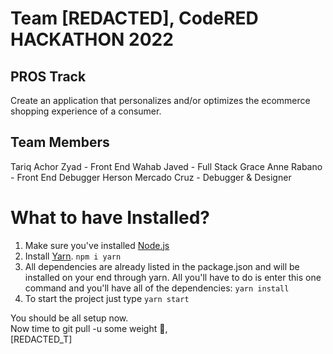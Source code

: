 # Team [REDACTED], CodeRED HACKATHON 2022
## PROS Track 
Create an application that personalizes and/or optimizes the ecommerce shopping experience of a consumer.

## Team Members
Tariq Achor Zyad - Front End
Wahab Javed - Full Stack
Grace Anne Rabano - Front End Debugger
Herson Mercado Cruz - Debugger & Designer

# What to have Installed?
1. Make sure you've installed [Node.js](https://nodejs.org/en/download/)
2. Install [Yarn](https://classic.yarnpkg.com/lang/en/docs/install/#windows-stable).
`npm i yarn`
4. All dependencies are already listed in the package.json and will be installed on your end through yarn. All you'll have to do is enter this one command and you'll have all of the dependencies: `yarn install`
5. To start the project just type `yarn start`

You should be all setup now.<br/>
Now time to git pull -u some weight 😤,<br/>
[REDACTED_T]
